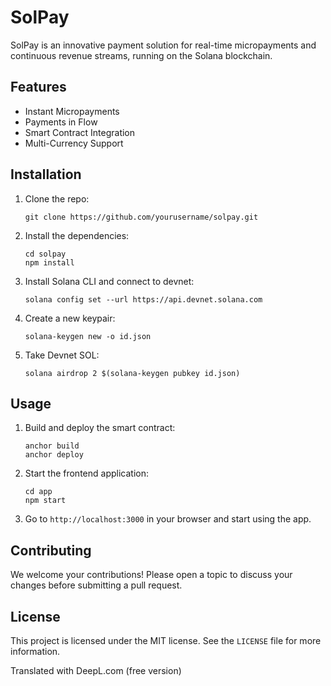 # SolPay

SolPay is an innovative payment solution for real-time micropayments and continuous revenue streams, running on the Solana blockchain.

## Features

- Instant Micropayments
- Payments in Flow
- Smart Contract Integration
- Multi-Currency Support

## Installation

1. Clone the repo:
   ```
   git clone https://github.com/yourusername/solpay.git
   ```

2. Install the dependencies:
   ```
   cd solpay
   npm install
   ```

3. Install Solana CLI and connect to devnet:
   ```
   solana config set --url https://api.devnet.solana.com
   ```

4. Create a new keypair:
   ```
   solana-keygen new -o id.json
   ```

5. Take Devnet SOL:
   ```
   solana airdrop 2 $(solana-keygen pubkey id.json)
   ```

## Usage

1. Build and deploy the smart contract:
   ```
   anchor build
   anchor deploy
   ```

2. Start the frontend application:
   ```
   cd app
   npm start
   ```

3. Go to `http://localhost:3000` in your browser and start using the app.

## Contributing

We welcome your contributions! Please open a topic to discuss your changes before submitting a pull request.

## License

This project is licensed under the MIT license. See the `LICENSE` file for more information.

Translated with DeepL.com (free version)